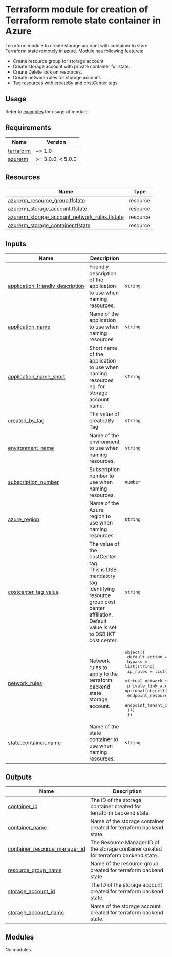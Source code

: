 # Terraform module for creation of Terraform remote state container in Azure

Terraform module to create storage account with container to store Terraform state remotely in azure.
Module has following features:  

- Create resource group for storage account.  
- Create storage account with private container for state.  
- Create Delete lock on resources.  
- Create network rules for storage account.  
- Tag resources with createBy and costCenter tags.  

## Usage

Refer to [examples](https://github.com/dsb-norge/terraform-azurerm-terraform-state-container/tree/main/examples) for usage of module.

<!-- BEGIN_TF_DOCS -->
<!-- markdownlint-disable MD033 -->
## Requirements

| Name | Version |
|------|---------|
| <a name="requirement_terraform"></a> [terraform](#requirement\_terraform) | ~> 1.0 |
| <a name="requirement_azurerm"></a> [azurerm](#requirement\_azurerm) | >= 3.0.0, < 5.0.0 |

## Resources

| Name | Type |
|------|------|
| [azurerm_resource_group.tfstate](https://registry.terraform.io/providers/hashicorp/azurerm/latest/docs/resources/resource_group) | resource |
| [azurerm_storage_account.tfstate](https://registry.terraform.io/providers/hashicorp/azurerm/latest/docs/resources/storage_account) | resource |
| [azurerm_storage_account_network_rules.tfstate](https://registry.terraform.io/providers/hashicorp/azurerm/latest/docs/resources/storage_account_network_rules) | resource |
| [azurerm_storage_container.tfstate](https://registry.terraform.io/providers/hashicorp/azurerm/latest/docs/resources/storage_container) | resource |

<!-- markdownlint-disable MD013 -->
## Inputs

| Name | Description | Type | Default | Required |
|------|-------------|------|---------|:--------:|
| <a name="input_application_friendly_description"></a> [application\_friendly\_description](#input\_application\_friendly\_description) | Friendly description of the application to use when naming resources. | `string` | n/a | yes |
| <a name="input_application_name"></a> [application\_name](#input\_application\_name) | Name of the application to use when naming resources. | `string` | n/a | yes |
| <a name="input_application_name_short"></a> [application\_name\_short](#input\_application\_name\_short) | Short name of the application to use when naming resources eg. for storage account name. | `string` | n/a | yes |
| <a name="input_created_by_tag"></a> [created\_by\_tag](#input\_created\_by\_tag) | The value of createdBy Tag | `string` | n/a | yes |
| <a name="input_environment_name"></a> [environment\_name](#input\_environment\_name) | Name of the environment to use when naming resources. | `string` | n/a | yes |
| <a name="input_subscription_number"></a> [subscription\_number](#input\_subscription\_number) | Subscription number to use when naming resources. | `number` | n/a | yes |
| <a name="input_azure_region"></a> [azure\_region](#input\_azure\_region) | Name of the Azure region to use when naming resources. | `string` | `"norwayeast"` | no |
| <a name="input_costcenter_tag_value"></a> [costcenter\_tag\_value](#input\_costcenter\_tag\_value) | The value of the costCenter tag.<br/>This is DSB mandatory tag identifying resource group cost center affiliation.<br/>Default value is set to DSB IKT cost center. | `string` | `"142"` | no |
| <a name="input_network_rules"></a> [network\_rules](#input\_network\_rules) | Network rules to apply to the terraform backend state storage account. | <pre>object({<br/>    default_action             = string<br/>    bypass                     = list(string)<br/>    ip_rules                   = list(string)<br/>    virtual_network_subnet_ids = list(string)<br/>    private_link_access = optional(object({<br/>      endpoint_resource_id = string<br/>      endpoint_tenant_id   = string<br/>    }))<br/>  })</pre> | <pre>{<br/>  "bypass": null,<br/>  "default_action": "Deny",<br/>  "ip_rules": [<br/>    "91.229.21.0/24"<br/>  ],<br/>  "virtual_network_subnet_ids": null<br/>}</pre> | no |
| <a name="input_state_container_name"></a> [state\_container\_name](#input\_state\_container\_name) | Name of the state container to use when naming resources. | `string` | `"terraform-remote-backend-state"` | no |

## Outputs

| Name | Description |
|------|-------------|
| <a name="output_container_id"></a> [container\_id](#output\_container\_id) | The ID of the storage container created for terraform backend state. |
| <a name="output_container_name"></a> [container\_name](#output\_container\_name) | Name of the storage container created for terraform backend state. |
| <a name="output_container_resource_manager_id"></a> [container\_resource\_manager\_id](#output\_container\_resource\_manager\_id) | The Resource Manager ID of the storage container created for terraform backend state. |
| <a name="output_resource_group_name"></a> [resource\_group\_name](#output\_resource\_group\_name) | Name of the resource group created for terraform backend state. |
| <a name="output_storage_account_id"></a> [storage\_account\_id](#output\_storage\_account\_id) | The ID of the storage account created for terraform backend state. |
| <a name="output_storage_account_name"></a> [storage\_account\_name](#output\_storage\_account\_name) | Name of the storage account created for terraform backend state. |

## Modules

No modules.
<!-- END_TF_DOCS -->